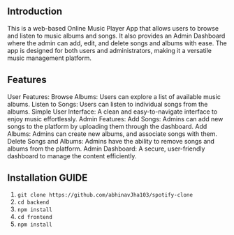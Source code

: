 ##  Introduction 
This is a web-based Online Music Player App that allows users to browse and listen to music albums and songs. It also provides an Admin Dashboard where the admin can add, edit, and delete songs and albums with ease. The app is designed for both users and administrators, making it a versatile music management platform.

## Features
User Features:
Browse Albums: Users can explore a list of available music albums.
Listen to Songs: Users can listen to individual songs from the albums.
Simple User Interface: A clean and easy-to-navigate interface to enjoy music effortlessly.
Admin Features:
Add Songs: Admins can add new songs to the platform by uploading them through the dashboard.
Add Albums: Admins can create new albums, and associate songs with them.
Delete Songs and Albums: Admins have the ability to remove songs and albums from the platform.
Admin Dashboard: A secure, user-friendly dashboard to manage the content efficiently.

## Installation GUIDE

1. ```git clone https://github.com/abhinavJha103/spotify-clone```
2. ```cd backend```
3. ``npm install``
4. ```cd frontend```
5. ``npm install``

